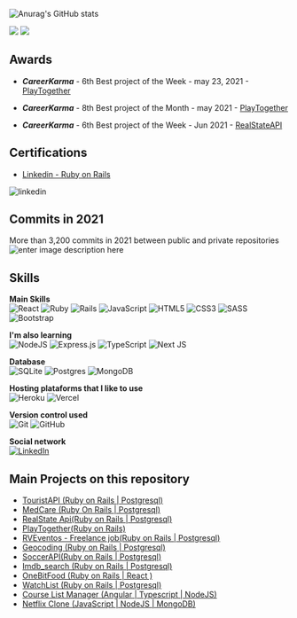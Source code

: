 

![Anurag's GitHub stats](https://github-readme-stats.vercel.app/api?username=thiagohrcosta&theme=radical&show_icons=true)

![](https://github-profile-summary-cards.vercel.app/api/cards/repos-per-language?username=thiagohrcosta&theme=dracula)
![](https://github-profile-summary-cards.vercel.app/api/cards/most-commit-language?username=thiagohrcosta&theme=dracula) 

## Awards

- ***CareerKarma*** - 6th Best project of the Week - may 23, 2021
		- [PlayTogether](https://careerkarma.com/discussions/projects/play-together-558/)

- ***CareerKarma*** - 8th Best project of the Month - may 2021
		- [PlayTogether](https://careerkarma.com/discussions/projects/play-together-558/)

- ***CareerKarma*** - 6th Best project of the Week - Jun 2021
		- [RealStateAPI](https://careerkarma.com/discussions/projects/real-state-api-811/)

## Certifications

 - [Linkedin - Ruby on Rails](https://www.linkedin.com/in/thiago-costa-3566a4176/) <br>
 
![linkedin](https://res.cloudinary.com/dloadb2bx/image/upload/v1621979563/certificacao_gas7kl.png)

## Commits in 2021

More than 3,200 commits in 2021 between public and private repositories
![enter image description here](https://res.cloudinary.com/dloadb2bx/image/upload/v1641213503/github_kid2oh.png)

## Skills 

**Main Skills**<br>
<img alt="React" src="https://img.shields.io/badge/react-%2320232a.svg?&style=for-the-badge&logo=react&logoColor=%2361DAFB"/> <img alt="Ruby" src="https://img.shields.io/badge/ruby-%23CC342D.svg?&style=for-the-badge&logo=ruby&logoColor=white"/> <img alt="Rails" src="https://img.shields.io/badge/rails-%23CC0000.svg?&style=for-the-badge&logo=ruby-on-rails&logoColor=white"/> <img alt="JavaScript" src="https://img.shields.io/badge/javascript-%23323330.svg?&style=for-the-badge&logo=javascript&logoColor=%23F7DF1E"/> <img alt="HTML5" src="https://img.shields.io/badge/html5-%23E34F26.svg?&style=for-the-badge&logo=html5&logoColor=white"/> <img alt="CSS3" src="https://img.shields.io/badge/css3-%231572B6.svg?&style=for-the-badge&logo=css3&logoColor=white"/>  <img alt="SASS" src="https://img.shields.io/badge/SASS-hotpink.svg?&style=for-the-badge&logo=SASS&logoColor=white"/> <img alt="Bootstrap" src="https://img.shields.io/badge/bootstrap-%23563D7C.svg?&style=for-the-badge&logo=bootstrap&logoColor=white"/>

**I'm also learning** <br>
<img alt="NodeJS" src="https://img.shields.io/badge/node.js-%2343853D.svg?&style=for-the-badge&logo=node.js&logoColor=white"/> <img alt="Express.js" src="https://img.shields.io/badge/express.js-%23404d59.svg?&style=for-the-badge"/> <img alt="TypeScript" src="https://img.shields.io/badge/typescript-%23007ACC.svg?&style=for-the-badge&logo=typescript&logoColor=white"/> <img alt="Next JS" src="https://img.shields.io/badge/nextjs-%23000000.svg?&style=for-the-badge&logo=next.js&logoColor=white"/>

**Database** <br>
<img alt="SQLite" src ="https://img.shields.io/badge/sqlite-%2307405e.svg?&style=for-the-badge&logo=sqlite&logoColor=white"/> <img alt="Postgres" src ="https://img.shields.io/badge/postgres-%23316192.svg?&style=for-the-badge&logo=postgresql&logoColor=white"/> <img alt="MongoDB" src ="https://img.shields.io/badge/MongoDB-%234ea94b.svg?&style=for-the-badge&logo=mongodb&logoColor=white"/>

**Hosting plataforms that I like to use** <br>
<img alt="Heroku" src="https://img.shields.io/badge/heroku-%23430098.svg?&style=for-the-badge&logo=heroku&logoColor=white"/> <img alt="Vercel" src="https://img.shields.io/badge/vercel-%23000000.svg?&style=for-the-badge&logo=vercel&logoColor=white"/>

**Version control used** <br>
<img alt="Git" src="https://img.shields.io/badge/git-%23F05033.svg?&style=for-the-badge&logo=git&logoColor=white"/> <img alt="GitHub" src="https://img.shields.io/badge/github-%23121011.svg?&style=for-the-badge&logo=github&logoColor=white"/>

**Social network** <br>
[<img alt="LinkedIn" src="https://img.shields.io/badge/linkedin-%230077B5.svg?&style=for-the-badge&logo=linkedin&logoColor=white"/>](https://www.linkedin.com/in/thiago-costa-3566a4176/)

## Main Projects on this repository

- [TouristAPI (Ruby on Rails | Postgresql)](https://github.com/thiagohrcosta/tourist-app-API)
- [MedCare (Ruby On Rails | Postgresql)](https://github.com/thiagohrcosta/medcare)
- [RealState Api(Ruby on Rails | Postgresql)](https://github.com/thiagohrcosta/realState-rails-api)
- [PlayTogether(Ruby on Rails)](https://github.com/thiagohrcosta/rails-play-together)
- [RVEventos - Freelance job(Ruby on Rails | Postgresql)](https://github.com/thiagohrcosta/rv-eventos-freelance-job)
- [Geocoding (Ruby on Rails | Postgresql)](https://github.com/thiagohrcosta/geocoding)
- [SoccerAPI(Ruby on Rails | Postgresql)](https://github.com/thiagohrcosta/soccer-api)
- [Imdb_search (Ruby on Rails | Postgresql)](https://github.com/thiagohrcosta/imdb_search)
- [OneBitFood (Ruby on Rails | React )](https://github.com/thiagohrcosta/OneBitFood)
-  [WatchList (Ruby on Rails | Postgresql)](https://github.com/thiagohrcosta/rails-watch-list)
- [Course List Manager  (Angular | Typescript | NodeJS)](https://github.com/thiagohrcosta/Course-List-Manager-Angular)
- [Netflix Clone (JavaScript | NodeJS | MongoDB)](https://github.com/thiagohrcosta/NetflixClone-Digital-Innovation-One)
